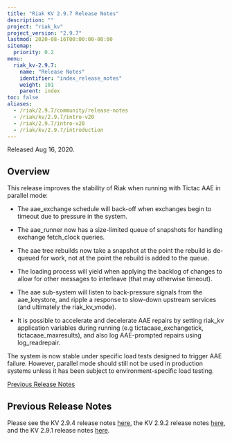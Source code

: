 ```yaml
---
title: "Riak KV 2.9.7 Release Notes"
description: ""
project: "riak_kv"
project_version: "2.9.7"
lastmod: 2020-08-16T00:00:00-00:00
sitemap:
  priority: 0.2
menu:
  riak_kv-2.9.7:
    name: "Release Notes"
    identifier: "index_release_notes"
    weight: 101
    parent: index
toc: false
aliases:
  - /riak/2.9.7/community/release-notes
  - /riak/kv/2.9.7/intro-v20
  - /riak/2.9.7/intro-v20
  - /riak/kv/2.9.7/introduction
---
```


Released Aug 16, 2020.

## Overview

This release improves the stability of Riak when running with Tictac AAE in parallel mode:

- The aae_exchange schedule will back-off when exchanges begin to timeout due to pressure in the system.

- The aae_runner now has a size-limited queue of snapshots for handling exchange fetch_clock queries.

- The aae tree rebuilds now take a snapshot at the point the rebuild is de-queued for work, not at the point the rebuild is added to the queue.

- The loading process will yield when applying the backlog of changes to allow for other messages to interleave (that may otherwise timeout).

- The aae sub-system will listen to back-pressure signals from the aae_keystore, and ripple a response to slow-down upstream services (and ultimately the riak_kv_vnode).

- It is possible to accelerate and decelerate AAE repairs by setting riak_kv application variables during running (e.g tictacaae_exchangetick, tictacaae_maxresults), and also log AAE-prompted repairs using log_readrepair.

The system is now stable under specific load tests designed to trigger AAE failure. However, parallel mode should still not be used in production systems unless it has been subject to environment-specific load testing.

[Previous Release Notes](#previous-release-notes)

## Previous Release Notes

Please see the KV 2.9.4 release notes [here]({{<baseurl>}}riak/kv/2.9.2/release-notes/), the KV 2.9.2 release notes [here]({{<baseurl>}}riak/kv/2.9.1/release-notes/), and the KV 2.9.1 release notes [here]({{<baseurl>}}riak/kv/2.9.7/release-notes/).

